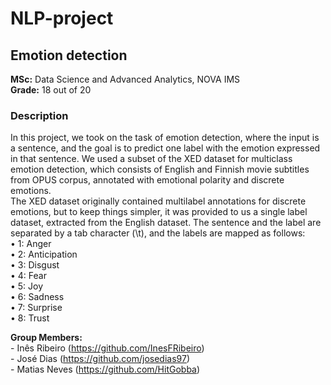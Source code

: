 # NLP-project
## Emotion detection

**MSc:** Data Science and Advanced Analytics, NOVA IMS   
**Grade:** 18 out of 20   

### Description
In this project, we took on the task of emotion detection, where the input is a sentence,
and the goal is to predict one label with the emotion expressed in that sentence.
We used a subset of the XED dataset for multiclass emotion detection, which consists of
English and Finnish movie subtitles from OPUS corpus, annotated with emotional polarity
and discrete emotions.   
The XED dataset originally contained multilabel annotations for discrete emotions, but to keep
things simpler, it was provided to us a single label dataset, extracted from the English dataset.
The sentence and the label are separated by a tab character (\t), and the labels are mapped
as follows:   
• 1: Anger   
• 2: Anticipation    
• 3: Disgust   
• 4: Fear   
• 5: Joy   
• 6: Sadness   
• 7: Surprise   
• 8: Trust   

**Group Members:**   
\- Inês Ribeiro (https://github.com/InesFRibeiro)     
\- José Dias (https://github.com/josedias97)   
\- Matias Neves (https://github.com/HitGobba)   
